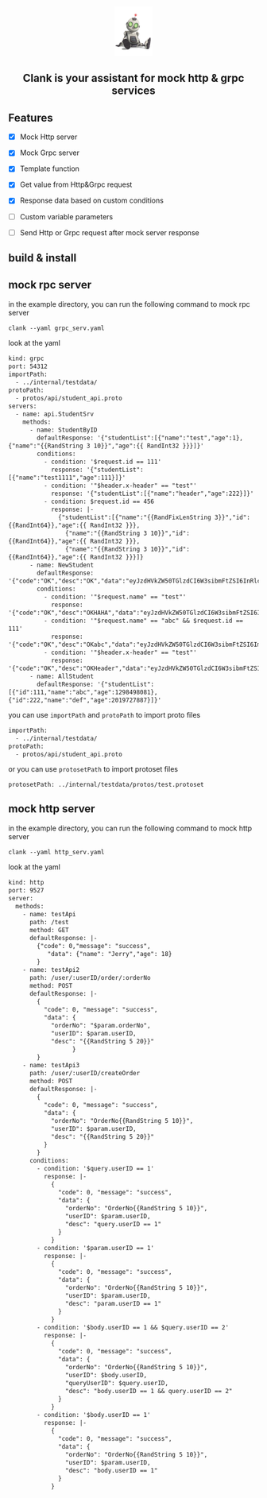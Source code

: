 <p align="center">
  <img src="/clank.png" height="100">
  <h2 align="center">
    Clank is your assistant for mock http & grpc services
  </h2>
</p>

## Features

- [x] Mock Http server 
- [x] Mock Grpc server
- [x] Template function
- [x] Get value from Http&Grpc request
- [x] Response data based on custom conditions
- [ ] Custom variable parameters
- [ ] Send Http or Grpc request after mock server response  


## build & install


## mock rpc server
in the example directory, you can run the following command to mock rpc server

```
clank --yaml grpc_serv.yaml
```

look at the yaml 
```
kind: grpc
port: 54312
importPath:
  - ../internal/testdata/
protoPath:
  - protos/api/student_api.proto
servers:
  - name: api.StudentSrv
    methods:
      - name: StudentByID
        defaultResponse: '{"studentList":[{"name":"test","age":1},{"name":"{{RandString 3 10}}","age":{{ RandInt32 }}}]}'
        conditions:
          - condition: '$request.id == 111'
            response: '{"studentList":[{"name":"test1111","age":111}]}'
          - condition: '"$header.x-header" == "test"'
            response: '{"studentList":[{"name":"header","age":222}]}'
          - condition: $request.id == 456
            response: |-
              {"studentList":[{"name":"{{RandFixLenString 3}}","id": {{RandInt64}},"age":{{ RandInt32 }}}, 
              	{"name":"{{RandString 3 10}}","id": {{RandInt64}},"age":{{ RandInt32 }}}, 
              	{"name":"{{RandString 3 10}}","id": {{RandInt64}},"age":{{ RandInt32 }}}]}
      - name: NewStudent
        defaultResponse: '{"code":"OK","desc":"OK","data":"eyJzdHVkZW50TGlzdCI6W3sibmFtZSI6InRlc3QiLCJhZ2UiOjF9LHsibmFtZSI6InRlc3QyIiwiYWdlIjoyfV19"}'
        conditions:
          - condition: '"$request.name" == "test"'
            response: '{"code":"OK","desc":"OKHAHA","data":"eyJzdHVkZW50TGlzdCI6W3sibmFtZSI6ImhlaWhlaSIsImFnZSI6MX0seyJuYW1lIjoiaGFoYWhhIiwiYWdlIjo5fV19"}'
          - condition: '"$request.name" == "abc" && $request.id == 111'
            response: '{"code":"OK","desc":"OKabc","data":"eyJzdHVkZW50TGlzdCI6W3sibmFtZSI6ImhlaWhlaSIsImFnZSI6MX0seyJuYW1lIjoiaGFoYWhhIiwiYWdlIjo5fV19"}'
          - condition: '"$header.x-header" == "test"'
            response: '{"code":"OK","desc":"OKHeader","data":"eyJzdHVkZW50TGlzdCI6W3sibmFtZSI6ImhlaWhlaSIsImFnZSI6MX0seyJuYW1lIjoiaGFoYWhhIiwiYWdlIjo5fV19"}'
      - name: AllStudent
        defaultResponse: '{"studentList": [{"id":111,"name":"abc","age":1298498081},{"id":222,"name":"def","age":2019727887}]}'

```
you can use `importPath` and `protoPath` to import proto files
```
importPath:
  - ../internal/testdata/
protoPath:
  - protos/api/student_api.proto
```
or you can use `protosetPath` to import protoset files

```
protosetPath: ../internal/testdata/protos/test.protoset
```

## mock http server

in the example directory, you can run the following command to mock http server

```
clank --yaml http_serv.yaml
```

look at the yaml 
```
kind: http
port: 9527
server:
  methods:
    - name: testApi
      path: /test
      method: GET
      defaultResponse: |-
        {"code": 0,"message": "success",
           "data": {"name": "Jerry","age": 18}
        }
    - name: testApi2
      path: /user/:userID/order/:orderNo
      method: POST
      defaultResponse: |-
        {
          "code": 0, "message": "success",
          "data": {
            "orderNo": "$param.orderNo",
            "userID": $param.userID,
            "desc": "{{RandString 5 20}}"
                  }
        }
    - name: testApi3
      path: /user/:userID/createOrder
      method: POST
      defaultResponse: |-
        {
          "code": 0, "message": "success",
          "data": {
            "orderNo": "OrderNo{{RandString 5 10}}",
            "userID": $param.userID,
            "desc": "{{RandString 5 20}}"
          }
        }
      conditions:
        - condition: '$query.userID == 1'
          response: |-
            {
              "code": 0, "message": "success",
              "data": {
                "orderNo": "OrderNo{{RandString 5 10}}",
                "userID": $param.userID,
                "desc": "query.userID == 1"
              }
            }
        - condition: '$param.userID == 1'
          response: |-
            {
              "code": 0, "message": "success",
              "data": {
                "orderNo": "OrderNo{{RandString 5 10}}",
                "userID": $param.userID,
                "desc": "param.userID == 1"
              }
            }
        - condition: '$body.userID == 1 && $query.userID == 2'
          response: |-
            {
              "code": 0, "message": "success",
              "data": {
                "orderNo": "OrderNo{{RandString 5 10}}",
                "userID": $body.userID,
                "queryUserID": $query.userID,
                "desc": "body.userID == 1 && query.userID == 2"
              }
            }
        - condition: '$body.userID == 1'
          response: |-
            {
              "code": 0, "message": "success",
              "data": {
                "orderNo": "OrderNo{{RandString 5 10}}",
                "userID": $param.userID,
                "desc": "body.userID == 1"
              }
            }
```